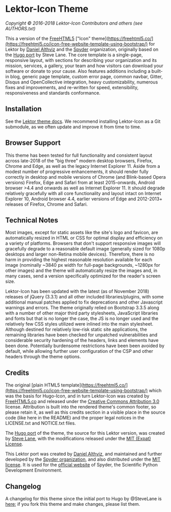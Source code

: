# Lektor-Icon Theme

*Copyright © 2016-2018 Lektor-Icon Contributors and others (see AUTHORS.txt)*

This a version of the [FreeHTML5](https://freehtml5.co/) ["Icon" theme](https://freehtml5.co/](https://freehtml5.co/icon-free-website-template-using-bootstrap/) for Lektor by [Daniel Althviz](https://dalthviz.github.io/) and the [Spyder](https://www.spyder-ide.org/) organization, originally based on the [Hugo port](https://github.com/SteveLane/hugo-icon) by Steve Lane.
The core template is a single-page, responsive layout, with sections for describing your organization and its mission, services, a gallery, your team and how visitors can download your software or donate to your cause.
Also features additions including a built-in blog, generic page template, custom error page, common navbar, Gitter, Disqus and OpenCollective integration, heavy customizability, numerous fixes and improvements, and re-written for speed, extensibility, responsiveness and standards conformance.


## Installation

See the [Lektor theme docs](https://www.getlektor.com/docs/themes/).
We recommend installing Lektor-Icon as a Git submodule, as we often update and improve it from time to time.


## Browser Support

This theme has been tested for full functionality and consistent layout across late-2018 of the "big three" modern desktop browsers, Firefox, Chrome and Edge, as well as the legacy Internet Explorer 11.
Aside from a modest number of progressive enhancements, it should render fully correctly in desktop and mobile versions of Chrome (and Blink-based Opera versions) Firefox, Edge and Safari from at least 2015-onwards, Android browser >4.4 and onwards as well as Internet Explorer 11.
It should degrade relatively gracefully with all core functionality and layout intact on Internet Explorer 10, Android browser 4.4, earlier versions of Edge and 2012-2013+ releases of Firefox, Chrome and Safari.


## Technical Notes

Most images, except for static assets like the site's logo and favicon, are automatically resized in HTML or CSS for optimal display and efficiency on a variety of platforms.
Browsers that don't support responsive images will gracefully degrade to a reasonable default image (generally sized for 1080p desktops and larger non-Retina mobile devices).
Therefore, there is no harm in providing the highest reasonable resolution available for each image (nominally ~3840 px width for full-page backgrounds, ~1280px for other images) and the theme will automatically resize the images and, in many cases, send a version specifically optimized for the reader's screen size.

Lektor-Icon has been updated with the latest (as of November 2018) releases of jQuery (3.3.1) and all other included libraries/plugins, with some additional manual patches applied to fix deprecations and other Javascript warnings and errors.
The theme originally relied on Bootstrap 3.3.5 along with a number of other major third party stylesheets, JavaScript libraries and fonts but that is no longer the case, the JS is no longer used and the relatively few CSS styles utilized were inlined into the main stylesheet.
Although destined for relatively low-risk static site applications, the remaining libraries have been checked for unpatched vulnerabilities and considerable security hardening of the headers, links and elements have been done.
Potentially burdensome restrictions have been been avoided by default, while allowing further user configuration of the CSP and other headers through the theme options.


## Credits

The original [plain HTML5 template](https://freehtml5.co/](https://freehtml5.co/icon-free-website-template-using-bootstrap/) which was the basis for Hugo-Icon, and in turn Lektor-Icon was created by [FreeHTML5.co](https://freehtml5.co/) and released under the [Creative Commons Attribution 3.0](https://creativecommons.org/licenses/by/3.0/) license.
Attribution is built into the rendered theme's common footer, so please retain it, as well as this credits section in a visible place in the source code (like here in the README) and the proper legal notices in the LICENSE.txt and NOTICE.txt files.

The [Hugo port](https://github.com/SteveLane/hugo-icon) of the theme, the source for this Lektor version, was created by [Steve Lane](https://gtown-ds.netlify.com/), with the modifications released under the [MIT (Expat) License](https://github.com/SteveLane/hugo-icon/blob/master/LICENSE.md).

This Lektor port was created by [Daniel Althviz](https://dalthviz.github.io/), and maintained and further developed by the [Spyder organization](https://github.com/spyder-ide/), and also distributed under the [MIT license](https://github.com/spyder-ide/lektor-icon/blob/master/LICENSE.txt).
It is used for the [official website](https://www.spyder-ide.org/) of Spyder, the Scientific Python Development Environment.

## Changelog

A changelog for this theme since the initial port to Hugo by @SteveLane is [here](https://github.com/spyder-ide/lektor-icon/blob/master/changelog.md); if you fork this theme and make changes, please list them.

